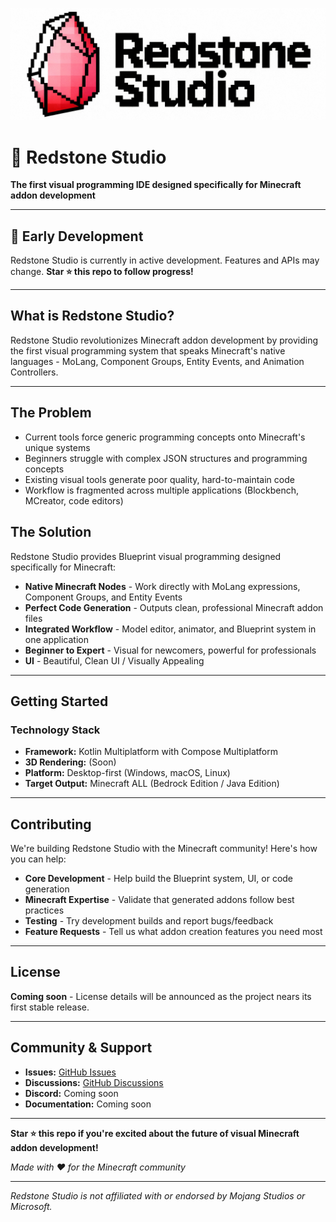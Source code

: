  ![Logo](./PublicMediaAssets/logo.jpeg)

# 🔴 Redstone Studio

**The first visual programming IDE designed specifically for Minecraft addon development**

---

## 🚧 Early Development

Redstone Studio is currently in active development. Features and APIs may change. **Star ⭐ this repo to follow progress!**

---

## What is Redstone Studio?

Redstone Studio revolutionizes Minecraft addon development by providing the first visual programming system that speaks Minecraft's native languages - MoLang, Component Groups, Entity Events, and Animation Controllers.

---

## The Problem

- Current tools force generic programming concepts onto Minecraft's unique systems
- Beginners struggle with complex JSON structures and programming concepts  
- Existing visual tools generate poor quality, hard-to-maintain code
- Workflow is fragmented across multiple applications (Blockbench, MCreator, code editors)

## The Solution

Redstone Studio provides Blueprint visual programming designed specifically for Minecraft:

- **Native Minecraft Nodes** - Work directly with MoLang expressions, Component Groups, and Entity Events
- **Perfect Code Generation** - Outputs clean, professional Minecraft addon files
- **Integrated Workflow** - Model editor, animator, and Blueprint system in one application
- **Beginner to Expert** - Visual for newcomers, powerful for professionals
- **UI** - Beautiful, Clean UI / Visually Appealing

---

## Getting Started

### Technology Stack

- **Framework:** Kotlin Multiplatform with Compose Multiplatform
- **3D Rendering:** (Soon)
- **Platform:** Desktop-first (Windows, macOS, Linux)
- **Target Output:** Minecraft ALL (Bedrock Edition / Java Edition)

---

## Contributing

We're building Redstone Studio with the Minecraft community! Here's how you can help:

- **Core Development** - Help build the Blueprint system, UI, or code generation
- **Minecraft Expertise** - Validate that generated addons follow best practices
- **Testing** - Try development builds and report bugs/feedback
- **Feature Requests** - Tell us what addon creation features you need most

---

## License

**Coming soon** - License details will be announced as the project nears its first stable release.  

---

## Community & Support

- **Issues:** [GitHub Issues](https://github.com/TAbhishekkumar6/RedstoneStudio/issues)
- **Discussions:** [GitHub Discussions](https://github.com/TAbhishekkumar6/RedstoneStudio/discussions)
- **Discord:** Coming soon
- **Documentation:** Coming soon

---

**Star ⭐ this repo if you're excited about the future of visual Minecraft addon development!**

*Made with ❤️ for the Minecraft community*

---

*Redstone Studio is not affiliated with or endorsed by Mojang Studios or Microsoft.*
